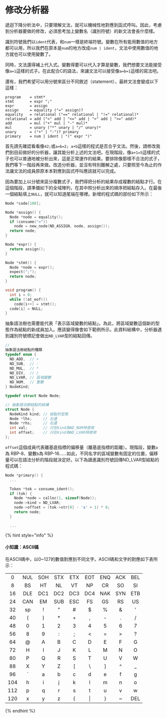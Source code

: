 # 修改分析器

遞迴下降分析法中，只要理解文法，就可以機械性地對應到函式呼叫。因此，考慮到分析器要做的修改，必須思考加上變數名（識別符號）的新文法會長什麼樣。

識別符號我們以`ident`代表，和`num`一樣是終端符號。變數在所有能用數值的地方都可以用，所以我們在原本是`num`的地方改成`num | ident`，文法中使用數值的地方就也可以使用變數了。

同時，文法還得補上代入式。變數得要可以代入才算是變數，我們想要文法能接受像`a=1`這樣的式子。在此配合C的語法，來讓文法可以接受像`a=b=1`這樣的寫法吧。

還有，我們希望可以用分號來區分不同敘述（statement），最終文法會變成以下這樣：

```text
program    = stmt*
stmt       = expr ";"
expr       = assign
assign     = equality ("=" assign)?
equality   = relational ("==" relational | "!=" relational)*
relational = add ("<" add | "<=" add | ">" add | ">=" add)*
add        = mul ("+" mul | "-" mul)*
mul        = unary ("*" unary | "/" unary)*
unary      = ("+" | "-")? primary
primary    = num | ident | "(" expr ")"
```

首先請先確認看看像`42;`或`a=b=2; a+b`這樣的程式是否合乎文法。然後，請修改我們到目前做好的分析器，讓其能分析上述的文法吧。在現階段，像`a+1=5`這樣的式子也可以普通地被分析出來，這是正常運作的結果。要排除像那樣不合法的式子，我們等下一階段再來做。改造分析器，並沒有特別難解之處，只要照至今為止的作法讓文法的成員原原本本對應到函式呼叫應該就可以完成。

因為要加上以分號來區分複數式子，我們得把分析的結果存成複數的結點才行。在這個階段，請準備如下的全域陣列，在其中照分析出來的順序把結點存入。在最後一個結點填上`NULL`，就可以知道尾端在哪裡。新增的程式碼的部份如下所示：

```c
Node *code[100];

Node *assign() {
  Node *node = equality();
  if (consume("="))
    node = new_node(ND_ASSIGN, node, assign());
  return node;
}

Node *expr() {
  return assign();
}

Node *stmt() {
  Node *node = expr();
  expect(";");
  return node;
}

void program() {
  int i = 0;
  while (!at_eof())
    code[i++] = stmt();
  code[i] = NULL;
}
```

抽象語法樹也需要能代表「表示區域變數的結點」。為此，將區域變數這個新的型態作為結點的新成員加入。應該變得像會如下範例所示。此資料結構中，分析器遇到識別符號標記會做出`ND_LVAR`型的結點回傳。

```c
// 抽象語法樹結點的種類
typedef enum {
  ND_ADD,  // +
  ND_SUB,  // -
  ND_MUL,  // *
  ND_DIV,  // /
  ND_LVAR, // 區域變數
  ND_NUM,  // 整數
} NodeKind;

typedef struct Node Node;

// 抽象語法樹結點的結構
struct Node {
  NodeKind kind; // 結點的型態
  Node *lhs;     // 左邊
  Node *rhs;     // 右邊
  int val;       // 只在kind為ND_NUM時使用
  int offset;    // 只在kind為ND_LVAR時使用
};
```

`offset`這個成員代表離基底指標的偏移量（離基底指標的距離）。現階段，變數`a`為 RBP-8、變數`b`為 RBP-16……如此，不同名字的區域變數有固定的位置，偏移量可以在語法分析的階段就決定好。以下為讀進識別符號回傳ND\_LVAR型結點的程式碼：

```c
Node *primary() {
  ...

  Token *tok = consume_ident();
  if (tok) {
    Node *node = calloc(1, sizeof(Node));
    node->kind = ND_LVAR;
    node->offset = (tok->str[0] - 'a' + 1) * 8;
    return node;
  }

  ...
```

{% hint style="info" %}
#### 小知識：ASCII碼

在ASCII碼中，以0~127的數值對應到不同文字。ASCII碼和文字的對應如下表所示：

|  |  |  |  |  |  |  |  |  |
| :---: | :---: | :---: | :---: | :---: | :---: | :---: | :---: | :---: |
| 0 | NUL | SOH | STX | ETX | EOT | ENQ | ACK | BEL |
| 8 | BS | HT | NL | VT | NP | CR | SO | SI |
| 16 | DLE | DC1 | DC2 | DC3 | DC4 | NAK | SYN | ETB |
| 24 | CAN | EM | SUB | ESC | FS | GS | RS | US |
| 32 | sp | ! | " | \# | $ | % | & | ' |
| 40 | \( | \) | \* | + | , | - | . | / |
| 48 | 0 | 1 | 2 | 3 | 4 | 5 | 6 | 7 |
| 56 | 8 | 9 | : | ; | &lt; | = | &gt; | ? |
| 64 | @ | A | B | C | D | E | F | G |
| 72 | H | I | J | K | L | M | N | O |
| 80 | P | Q | R | S | T | U | V | W |
| 88 | X | Y | Z | \[ | \ | \] | ^ | \_ |
| 96 | \` | a | b | c | d | e | f | g |
| 104 | h | i | j | k | l | m | n | o |
| 112 | p | q | r | s | t | u | v | w |
| 120 | x | y | z | { | \| | } | ~ | DEL |
{% endhint %}

